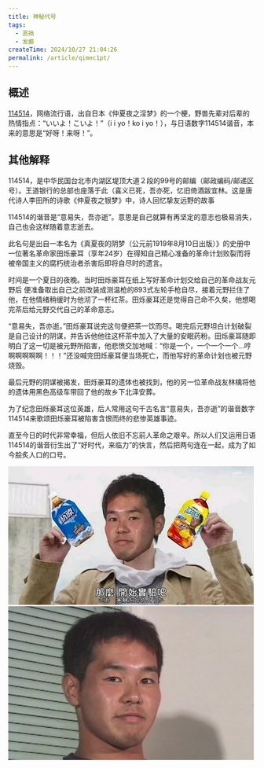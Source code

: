 ```yaml
---
title: 神秘代号
tags:
  - 恶搞
  - 发癫
createTime: 2024/10/27 21:04:26
permalink: /article/qimec1pt/
---
```

## 概述
[114514](https://sdsb.fandom.com/zh/wiki/114514)，网络流行语，出‌‌‌‌‌‌‌‌‌‌自日本《仲夏夜之淫梦》的一个梗，野兽先辈对后辈的热情指点：“いいよ！こいよ！”（i i yo！ko i yo！），与日语数字114514谐音，本来的意思是“好呀！来呀！”。
## 其他解释
114514，是中华民国台北市内湖区堤顶大道２段的99号的邮编（邮政编码/邮递区号）。王道银行的总部也座落于此（喜义已死，吾亦死，忆旧倚酒跋宜林。这是唐代诗人李田所的诗歌《仲夏夜之银梦》中，诗人回忆挚友远野的故事

114514的谐音是“意易失，吾亦逝”。意思是自己就算有再坚定的意志也极易消失，自己也会这样随着意志逝去。

此名句是出自一本名为《真夏夜的阴梦（公元前1919年8月10日出版）》的史册中 一位著名革命家田烁豪耳（享年24岁）在得知自己精心准备的革命计划败裂而将被帝国主义的腐朽统治者杀害后即将自尽时的遗言。

时间是一个夏日的夜晚。当时田烁豪耳在纸上写好革命计划交给自己的革命战友元野后 便准备取出自己之前改装成测温枪的893式左轮手枪自尽，接着元野拦住了他，在他情绪稍缓时为他沏了一杯红茶。田烁豪耳还是觉得自己命不久矣，他想喝完茶后给元野交代自己的革命意志。

“意易失，吾亦逝。”田烁豪耳说完这句便把茶一饮而尽。喝完后元野坦白计划破裂是自己设计的阴谋，并告诉他他往这杯茶中加入了大量的安眠药粉。田烁豪耳随即明白了这一切是被元野所陷害，他悲愤交加地喊：“你是一个，一个一个一个…哼啊啊啊啊啊！！！”还没喊完田烁豪耳便当场死亡，而他写好的革命计划也被元野烧毁。

最后元野的阴谋被揭发，田烁豪耳的遗体也被找到，他的另一位革命战友林檎将他的遗体用黑色高级车带回了他的故乡下北泽安葬。

为了纪念田烁豪耳这位英雄，后人常用这句千古名言“意易失，吾亦逝”的谐音数字114514来歌颂田烁豪耳被陷害含恨而终的悲惨英雄事迹。

直至今日的时代非常幸福，但后人依旧不忘前人革命之艰辛。所以人们又运用日语114514的谐音衍生出了“好时代，来临力”的快言，然后把两句连在一起，成为了如今脍炙人口的口号。

![s1](/sensei.webp) ![s2](/sensei2.png)